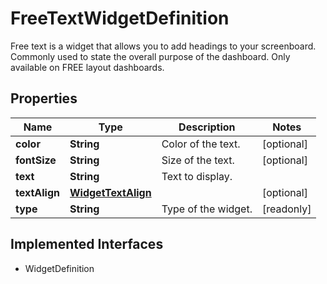 

# FreeTextWidgetDefinition

Free text is a widget that allows you to add headings to your screenboard. Commonly used to state the overall purpose of the dashboard. Only available on FREE layout dashboards.
## Properties

Name | Type | Description | Notes
------------ | ------------- | ------------- | -------------
**color** | **String** | Color of the text. |  [optional]
**fontSize** | **String** | Size of the text. |  [optional]
**text** | **String** | Text to display. | 
**textAlign** | [**WidgetTextAlign**](WidgetTextAlign.md) |  |  [optional]
**type** | **String** | Type of the widget. |  [readonly]


## Implemented Interfaces

* WidgetDefinition


